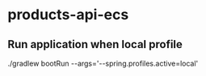 # products-api-ecs

## Run application when local profile
./gradlew bootRun --args='--spring.profiles.active=local'
